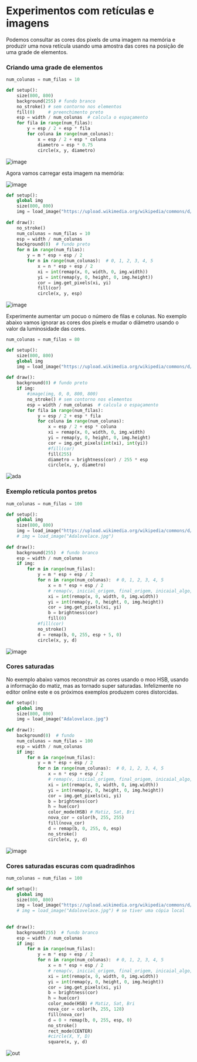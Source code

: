 # Experimentos com retículas e imagens

<!--
![image](assets/reticula100sat.png)
-->

Podemos consultar as cores dos pixels de uma imagem na memória e produzir uma nova retícula usando uma amostra das cores na posição de uma grade de elementos.

### Criando uma grade de elementos

<!-- editor-pyp5js -->

```python
num_colunas = num_filas = 10

def setup():
    size(800, 800)
    background(255) # fundo branco
    no_stroke() # sem contorno nos elementos
    fill(0)     # preenchimento preto
    esp = width / num_colunas  # calcula o espaçamento
    for fila in range(num_filas):
        y = esp / 2 + esp * fila
        for coluna in range(num_colunas):
            x = esp / 2 + esp * coluna
            diametro = esp * 0.75
            circle(x, y, diametro)  
```

![image](assets/reticula10c.png)

Agora vamos carregar esta imagem na memória:

![image](assets/Adalovelace.jpg)

<!-- editor-pyp5js -->
```python
def setup():
    global img
    size(800, 800)
    img = load_image("https://upload.wikimedia.org/wikipedia/commons/d/dd/Adalovelace.jpg")
    
def draw():
    no_stroke()
    num_colunas = num_filas = 10
    esp = width / num_colunas
    background(0)  # fundo preto
    for m in range(num_filas):
        y = m * esp + esp / 2
        for n in range(num_colunas):  # 0, 1, 2, 3, 4, 5
            x = n * esp + esp / 2
            xi = int(remap(x, 0, width, 0, img.width))
            yi = int(remap(y, 0, height, 0, img.height))
            cor = img.get_pixels(xi, yi)
            fill(cor)
            circle(x, y, esp)
```
![image](assets/reticula10.png)


Experimente aumentar um pocuo o número de filas e colunas. No exemplo abaixo vamos ignorar as cores dos pixels e mudar o diâmetro usando o valor da luminosidade das cores.

```python
num_colunas = num_filas = 80

def setup():
    size(800, 800)
    global img
    img = load_image("https://upload.wikimedia.org/wikipedia/commons/d/dd/Adalovelace.jpg")
    
def draw():    
    background(0) # fundo preto
    if img:
        #image(img, 0, 0, 800, 800)
        no_stroke() # sem contorno nos elementos
        esp = width / num_colunas  # calcula o espaçamento
        for fila in range(num_filas):
            y = esp / 2 + esp * fila
            for coluna in range(num_colunas):
                x = esp / 2 + esp * coluna
                xi = remap(x, 0, width, 0, img.width)
                yi = remap(y, 0, height, 0, img.height)
                cor = img.get_pixels(int(xi), int(yi))
                #fill(cor)
                fill(255)
                diametro = brightness(cor) / 255 * esp
                circle(x, y, diametro)    
```


![ada](assets/reticula80.png)


### Exemplo retícula pontos pretos

<!-- editor-pyp5js -->
```python
num_colunas = num_filas = 100

def setup():
    global img
    size(800, 800)
    img = load_image("https://upload.wikimedia.org/wikipedia/commons/d/dd/Adalovelace.jpg")
    # img = load_image("Adalovelace.jpg")
    
def draw():
    background(255)  # fundo branco
    esp = width / num_colunas
    if img:
        for m in range(num_filas):
            y = m * esp + esp / 2
            for n in range(num_colunas):  # 0, 1, 2, 3, 4, 5
                x = n * esp + esp / 2
                # remap(v, inicial_origem, final_origem, inicaial_algo, final_alvo)
                xi = int(remap(x, 0, width, 0, img.width))
                yi = int(remap(y, 0, height, 0, img.height))
                cor = img.get_pixels(xi, yi)
                b = brightness(cor)
                fill(0)
            #fill(cor)
            no_stroke()
            d = remap(b, 0, 255, esp + 5, 0) 
            circle(x, y, d)
```
![image](assets/reticula100.png)



### Cores saturadas 

No exemplo abaixo vamos reconstruir as cores usando o moo HSB, usando a informação do matiz, mas as tornado super saturadas.
Infelizmente no editor online este e os próximos exemplos produzem cores distorcidas.

```python
def setup():
    global img
    size(800, 800)
    img = load_image("Adalovelace.jpg")    
    
def draw():
    background(0)  # fundo
    num_colunas = num_filas = 100
    esp = width / num_colunas
    if img:
        for m in range(num_filas):
            y = m * esp + esp / 2
            for n in range(num_colunas):  # 0, 1, 2, 3, 4, 5
                x = n * esp + esp / 2
                # remap(v, inicial_origem, final_origem, inicaial_algo, final_alvo)
                xi = int(remap(x, 0, width, 0, img.width))
                yi = int(remap(y, 0, height, 0, img.height))
                cor = img.get_pixels(xi, yi)
                b = brightness(cor)
                h = hue(cor)
                color_mode(HSB) # Matiz, Sat, Bri
                nova_cor = color(h, 255, 255)
                fill(nova_cor)
                d = remap(b, 0, 255, 0, esp) 
                no_stroke()
                circle(x, y, d)
```
![image](assets/reticula100sat.png)

### Cores saturadas escuras com quadradinhos

```python
num_colunas = num_filas = 100

def setup():
    global img
    size(800, 800)
    img = load_image("https://upload.wikimedia.org/wikipedia/commons/d/dd/Adalovelace.jpg")
    # img = load_image("Adalovelace.jpg") # se tiver uma cópia local   
    
    
def draw():
    background(255)  # fundo branco
    esp = width / num_colunas
    if img:
        for m in range(num_filas):
            y = m * esp + esp / 2
            for n in range(num_colunas):  # 0, 1, 2, 3, 4, 5
                x = n * esp + esp / 2
                # remap(v, inicial_origem, final_origem, inicaial_algo, final_alvo)
                xi = int(remap(x, 0, width, 0, img.width))
                yi = int(remap(y, 0, height, 0, img.height))
                cor = img.get_pixels(xi, yi)
                b = brightness(cor)
                h = hue(cor)
                color_mode(HSB) # Matiz, Sat, Bri
                nova_cor = color(h, 255, 128)
                fill(nova_cor)
                d = 0 + remap(b, 0, 255, esp, 0) 
                no_stroke()
                rect_mode(CENTER)
                #circle(X, Y, D)
                square(x, y, d)

```
![out](assets/reticula100square.png)


